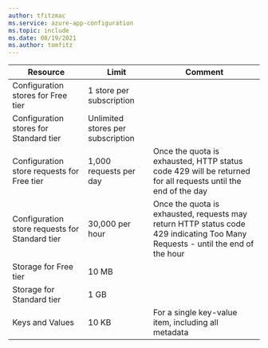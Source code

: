 ```yaml
---
author: tfitzmac
ms.service: azure-app-configuration
ms.topic: include
ms.date: 08/19/2021    
ms.author: tomfitz
---
```

| Resource | Limit | Comment |
| --- | --- | ---|
| Configuration stores for Free tier | 1 store per subscription |
| Configuration stores for Standard tier | Unlimited stores per subscription | 
| Configuration store requests for Free tier | 1,000 requests per day  | Once the quota is exhausted, HTTP status code 429 will be returned for all requests until the end of the day |
| Configuration store requests for Standard tier | 30,000 per hour  |Once the quota is exhausted, requests may return HTTP status code 429 indicating Too Many Requests - until the end of the hour|  
| Storage for Free tier | 10 MB |
| Storage for Standard tier | 1 GB |
| Keys and Values | 10 KB  | For a single key-value item, including all metadata
